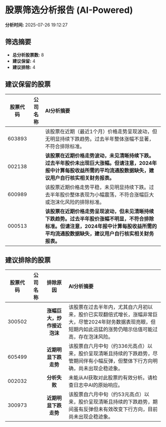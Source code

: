 # 股票筛选分析报告 (AI-Powered)

**分析时间:** 2025-07-26 19:12:27

## 筛选摘要

- **总分析股票数:** 8
- **建议保留:** 4
- **建议排除:** 4

## 建议保留的股票

| 股票代码 | 公司名称 | AI分析摘要 |
|:---:|:---:|:---|
| 603893 |  | 该股票在近期（最近1个月）价格走势呈现波动，但无明显持续下跌趋势。过去半年整体涨幅不显著，不符合排除标准。 |
| 002138 |  | **该股票在近期价格走势波动，未见清晰持续下跌。过去半年股价未出现巨大涨幅。但请注意，2024年报中计算每股收益所需的平均流通股数据缺失，建议用户自行核实相关财务报表。** |
| 600989 |  | 该股票近期价格走势平稳，未见明显持续下跌。过去半年股价整体表现为小幅震荡，不符合涨幅巨大或泡沫化风险的排除标准。 |
| 000513 |  | **该股票在近期价格走势呈现波动，但未见清晰持续下跌趋势。过去半年股价涨幅不明显，不符合排除标准。但请注意，2024年报中计算每股收益所需的平均流通股数据缺失，建议用户自行核实相关财务报表。** |

## 建议排除的股票

| 股票代码 | 公司名称 | 排除原因 | AI分析摘要 |
|:---:|:---:|:---:|:---|
| 300502 |  | **涨幅巨大，炒作接近泡沫** | 该股票在过去半年内，尤其自六月初以来，股价已实现翻倍式增长，涨幅非常巨大，尽管2024年财务数据表现亮眼，但短期内如此迅猛的涨势仍暗示估值可能过高，存在泡沫风险。 |
| 605499 |  | **近期明显下跌走势** | 该股票自六月中旬（约336元高点）以来，股价呈现清晰且持续的下跌趋势，尽管期间伴有小幅反弹，但整体下行方向明确，尚未出现企稳迹象。 |
| 002032 |  | **分析失败** | 未能从AI获取对此股票的有效分析。请检查日志中AI的原始响应。 |
| 300973 |  | **近期明显下跌走势** | 该股票自六月中旬（约53元高点）以来，股价呈现清晰且持续的下跌趋势，期间虽有反弹但未有效改变下行方向，目前尚未出现企稳迹象。 |
